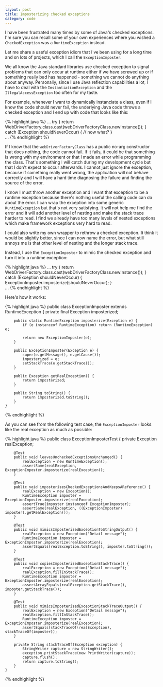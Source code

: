 ```yaml
---
layout: post
title: Imposterizing checked exceptions
category: code
---
```


I have been frustrated many times by some of Java's checked exceptions. I'm sure you can recall some of your own experiences where you wished a `CheckedException` was a `RuntimeException` instead.

Let me share a useful exception idiom that I've been using for a long time and on lots of projects, which I call the `ExceptionImposter`.

We all know the Java standard libraries use checked exception to signal problems that can only occur at runtime either if we have screwed up or if something really bad has happened - something we cannot do anything about anyway. Personally, since I use Java reflection capabilities a lot, I have to deal with the `InstantiationException` and the `IllegalAccessException` too often for my taste.

For example, whenever I want to dynamically instanciate a class, even if I know the code should never fail, the underlying Java code throws a checked exception and I end up with code that looks like this:

{% highlight java %}
        ...
        try {
            return WebDriverFactory.class.cast(webDriverFactoryClass.newInstance());
        } catch (Exception shouldNeverOccur) {
            // now what?
        }    
        ...
{% endhighlight %}

If I know that the `webDriverFactoryClass` has a public no-arg constructor that does nothing, the code cannot fail. If it fails, it could be that something is wrong with my environment or that I made an error while programming the class. That's something I will catch during my development cycle but that I don't expect to occur afterwards. 
I cannot just ignore the exception, because if something really went wrong, the application will not behave correctly and I will have a hard time diagnosing the failure and finding the source of the error.

I know I must throw another exception and I want that exception to be a runtime exception because there's nothing useful the calling code can do about the error. I can wrap the exception into some generic `RuntimeException` but that's not very satisfying. It will not help me find the error and it will add another level of nesting and make the stack trace harder to read. I find we already have too many levels of nested exceptions which make framework exceptions very hard to read.

I could also write my own wrapper to rethrow a checked exception. It think it would be slightly better, since I can now name the error, but what still annoys me is that other level of nesting and the longer stack trace.

Instead, I use the `ExceptionImposter` to mimic the checked exception and turn it into a runtime exception:

{% highlight java %}
    ...
    try {
        return WebDriverFactory.class.cast(webDriverFactoryClass.newInstance());
    } catch (Exception shouldNeverOccur) {
        ExceptionImposter.imposterize(shouldNeverOccur);
    }    
    ...
{% endhighlight %}

Here's how it works:

{% highlight java %}
    public class ExceptionImposter extends RuntimeException {
        private final Exception imposterized;
      
        public static RuntimeException imposterize(Exception e) {
            if (e instanceof RuntimeException) return (RuntimeException) e;
        
            return new ExceptionImposter(e);
        }
      
        public ExceptionImposter(Exception e) {
            super(e.getMessage(), e.getCause());
            imposterized = e;
            setStackTrace(e.getStackTrace());
        }
      
        public Exception getRealException() {
            return imposterized;
        }
      
        public String toString() {
            return imposterized.toString();
        }
    }
{% endhighlight %}    

As you can see from the following test case, the `ExceptionImposter` looks like the real exception as much as possible:

{% highlight java %}
    public class ExceptionImposterTest {
        private Exception realException;
    
        @Test
        public void leavesUncheckedExceptionsUnchanged() {
            realException = new RuntimeException();
            assertSame(realException, ExceptionImposter.imposterize(realException));
        }
    
        @Test
        public void imposterizesCheckedExceptionsAndKeepsAReference() {
            realException = new Exception();
            RuntimeException imposter = ExceptionImposter.imposterize(realException);
            assertTrue(imposter instanceof ExceptionImposter);
            assertSame(realException, ((ExceptionImposter) imposter).getRealException());
        }
    
        @Test
        public void mimicsImposterizedExceptionToStringOutput() {
            realException = new Exception("Detail message");
            RuntimeException imposter = ExceptionImposter.imposterize(realException);
            assertEquals(realException.toString(), imposter.toString());
        }
    
        @Test
        public void copiesImposterizedExceptionStackTrace() {
            realException = new Exception("Detail message");
            realException.fillInStackTrace();
            RuntimeException imposter = ExceptionImposter.imposterize(realException);
            assertArrayEquals(realException.getStackTrace(), imposter.getStackTrace());
        }
    
        @Test
        public void mimicsImposterizedExceptionStackTraceOutput() {
            realException = new Exception("Detail message");
            realException.fillInStackTrace();
            RuntimeException imposter = ExceptionImposter.imposterize(realException);
            assertEquals(stackTraceOf(realException), stackTraceOf(imposter));
        }
    
        private String stackTraceOf(Exception exception) {
            StringWriter capture = new StringWriter();
            exception.printStackTrace(new PrintWriter(capture));
            capture.flush();
            return capture.toString();
        }
    }
{% endhighlight %}